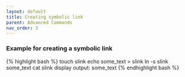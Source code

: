 ```yaml
---
layout: default
title: Creating symbolic link
parent: Advanced Commands
nav_order: 3
---
```


### Example for creating a symbolic link

{% highlight bash %}
touch slink
echo some_text > slink
ln -s slink some_text
cat slink
display output:
some_text
{% endhighlight bash %}
